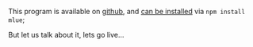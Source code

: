 This program is available on [github],
and [can be installed][npm] via ```npm install mlue```;

But let us talk about it,
lets go live...

[github]: https://github.com/catpea/mlue
[npm]: https://www.npmjs.com/package/mlue
